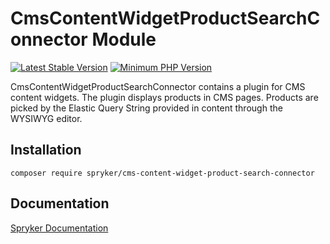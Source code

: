 # CmsContentWidgetProductSearchConnector Module
[![Latest Stable Version](https://poser.pugx.org/spryker/cms-content-widget-product-search-connector/v/stable.svg)](https://packagist.org/packages/spryker/cms-content-widget-product-search-connector)
[![Minimum PHP Version](https://img.shields.io/badge/php-%3E%3D%208.0-8892BF.svg)](https://php.net/)

CmsContentWidgetProductSearchConnector contains a plugin for CMS content widgets.
The plugin displays products in CMS pages. Products are picked by the Elastic Query String  provided in content through the WYSIWYG editor.

## Installation

```
composer require spryker/cms-content-widget-product-search-connector
```

## Documentation

[Spryker Documentation](https://docs.spryker.com)
